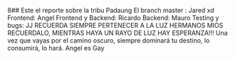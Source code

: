 8## Este el reporte sobre la tribu Padaung
El branch master : Jared xd
Frontend: Angel
Frontend y Backend: Ricardo
Backend: Mauro
Testing y bugs: JJ
RECUERDA SIEMPRE PERTENECER A LA LUZ HERMANOS MIOS RECUERDALO, MIENTRAS HAYA UN RAYO DE LUZ HAY ESPERANZA!!!
Una vez que vayas por el camino oscuro, siempre dominará tu destino, lo consumirá, lo hará.
Angel es Gay